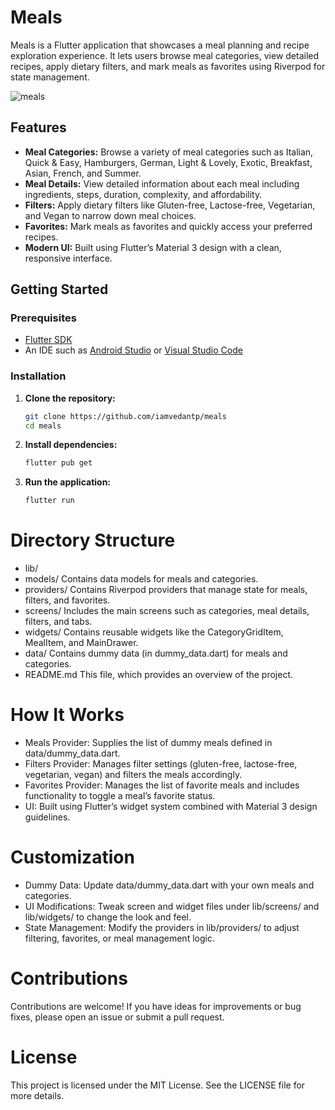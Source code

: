 # Meals

Meals is a Flutter application that showcases a meal planning and recipe exploration experience. It lets users browse meal categories, view detailed recipes, apply dietary filters, and mark meals as favorites using Riverpod for state management.

![meals](https://github.com/user-attachments/assets/a1894868-35c6-4be3-8118-810ccc28b3f6)


## Features

- **Meal Categories:** Browse a variety of meal categories such as Italian, Quick & Easy, Hamburgers, German, Light & Lovely, Exotic, Breakfast, Asian, French, and Summer.
- **Meal Details:** View detailed information about each meal including ingredients, steps, duration, complexity, and affordability.
- **Filters:** Apply dietary filters like Gluten-free, Lactose-free, Vegetarian, and Vegan to narrow down meal choices.
- **Favorites:** Mark meals as favorites and quickly access your preferred recipes.
- **Modern UI:** Built using Flutter’s Material 3 design with a clean, responsive interface.

## Getting Started

### Prerequisites

- [Flutter SDK](https://flutter.dev/docs/get-started/install)
- An IDE such as [Android Studio](https://developer.android.com/studio) or [Visual Studio Code](https://code.visualstudio.com/)

### Installation

1. **Clone the repository:**

   ```sh
   git clone https://github.com/iamvedantp/meals
   cd meals

   ```

2. **Install dependencies:**

   ```sh
   flutter pub get

   ```

3. **Run the application:**

   ```sh
   flutter run
   ```

# Directory Structure

- lib/
- models/
  Contains data models for meals and categories.
- providers/
  Contains Riverpod providers that manage state for meals, filters, and favorites.
- screens/
  Includes the main screens such as categories, meal details, filters, and tabs.
- widgets/
  Contains reusable widgets like the CategoryGridItem, MealItem, and MainDrawer.
- data/
  Contains dummy data (in dummy_data.dart) for meals and categories.
- README.md
  This file, which provides an overview of the project.

# How It Works

- Meals Provider: Supplies the list of dummy meals defined in data/dummy_data.dart.
- Filters Provider: Manages filter settings (gluten-free, lactose-free, vegetarian, vegan) and filters the meals accordingly.
- Favorites Provider: Manages the list of favorite meals and includes functionality to toggle a meal’s favorite status.
- UI: Built using Flutter’s widget system combined with Material 3 design guidelines.

# Customization

- Dummy Data: Update data/dummy_data.dart with your own meals and categories.
- UI Modifications: Tweak screen and widget files under lib/screens/ and lib/widgets/ to change the look and feel.
- State Management: Modify the providers in lib/providers/ to adjust filtering, favorites, or meal management logic.

# Contributions

Contributions are welcome! If you have ideas for improvements or bug fixes, please open an issue or submit a pull request.

# License

This project is licensed under the MIT License. See the LICENSE file for more details.
